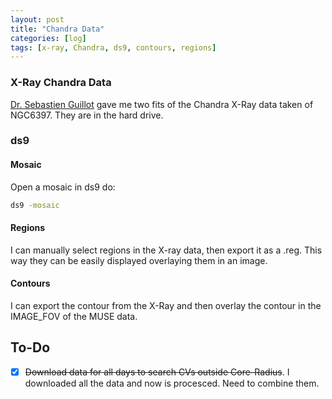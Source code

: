 ```yaml
---
layout: post
title: "Chandra Data"
categories: [log]
tags: [x-ray, Chandra, ds9, contours, regions]
---
```


### X-Ray Chandra Data

[Dr. Sebastien Guillot](http://www.astro.puc.cl/~sguillot/) gave me two fits of the Chandra X-Ray data taken of NGC6397. They are in the hard drive. 

### ds9 

#### Mosaic 

Open a mosaic in ds9 do:

```bash
ds9 -mosaic
```

#### Regions

I can manually select regions in the X-ray data, then export it as a .reg. This way they can be easily displayed overlaying them in an image. 

#### Contours

I can export the contour from the X-Ray and then overlay the contour in the IMAGE_FOV of the MUSE data. 

## To-Do
- [x] ~~Download data for all days to search CVs outside Core-Radius~~. I downloaded all the data and now is procesced. Need to combine them. 


